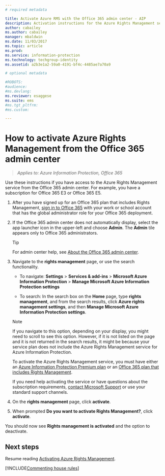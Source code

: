 ```yaml
---
# required metadata

title: Activate Azure RMS with the Office 365 admin center - AIP
description: Activation instructions for the Azure Rights Management service when you use the new version of the Office 365 admin center.
author: cabailey
ms.author: cabailey
manager: mbaldwin
ms.date: 11/03/2017
ms.topic: article
ms.prod:
ms.service: information-protection
ms.technology: techgroup-identity
ms.assetid: a2b3e1a2-59a0-4191-bf4c-4485ae7a70a9

# optional metadata

#ROBOTS:
#audience:
#ms.devlang:
ms.reviewer: esaggese
ms.suite: ems
#ms.tgt_pltfrm:
#ms.custom:

---
```


# How to activate Azure Rights Management from the Office 365 admin center

>*Applies to: Azure Information Protection, Office 365*

Use these instructions if you have access to the Azure Rights Management service from the Office 365 admin center. For example, you have a subscription for Office 365 E3 or Office 365 E5.

1. After you have signed up for an Office 365 plan that includes Rights Management, [sign in to Office 365](https://portal.office.com/) with your work or school account that has the global administrator role for your Office 365 deployment.

2. If the Office 365 admin center does not automatically display, select the app launcher icon in the upper-left and choose **Admin**. The **Admin** tile appears only to Office 365 administrators.

    > [!TIP]
    > For admin center help, see [About the Office 365 admin center](https://support.office.com/article/About-the-Office-365-Admin-Center-758befc4-0888-4009-9f14-0d147402fd23).

3. Navigate to the **rights management** page, or use the search functionality.
    
    - To navigate: **Settings** > **Services & add-ins** > **Microsoft Azure Information Protection** > **Manage Microsoft Azure Information Protection settings**
    
    - To search: In the search box on the **Home** page, type **rights management**, and from the search results, click **Azure rights management settings**, and then **Manage Microsoft Azure Information Protection settings**. 
    
    > [!NOTE]
    >If you navigate to this option, depending on your display, you might need to scroll to see this option. However, if it is not listed on the page and it is not returned in the search results, it might be because your service plan does not include the Azure Rights Management service for Azure Information Protection.
    >
    >To activate the Azure Rights Management service, you must have either an [Azure Information Protection Premium plan](https://www.microsoft.com/cloud-platform/azure-information-protection-pricing) or an [Office 365 plan that includes Rights Management](http://download.microsoft.com/download/E/C/F/ECF42E71-4EC0-48FF-AA00-577AC14D5B5C/Azure_Information_Protection_licensing_datasheet_EN-US.pdf). 
    
    If you need help activating the service or have questions about the subscription requirements, [contact Microsoft Support](../get-started/information-support.md#to-contact-microsoft-support) or use your standard support channels.

4. On the **rights management** page, click **activate**.

5. When prompted **Do you want to activate Rights Management?**, click **activate**.

You should now see **Rights management is activated** and the option to deactivate.


## Next steps
Resume reading [Activating Azure Rights Management](activate-service.md#configuring-onboarding-controls-for-a-phased-deployment).

[!INCLUDE[Commenting house rules](../includes/houserules.md)]

